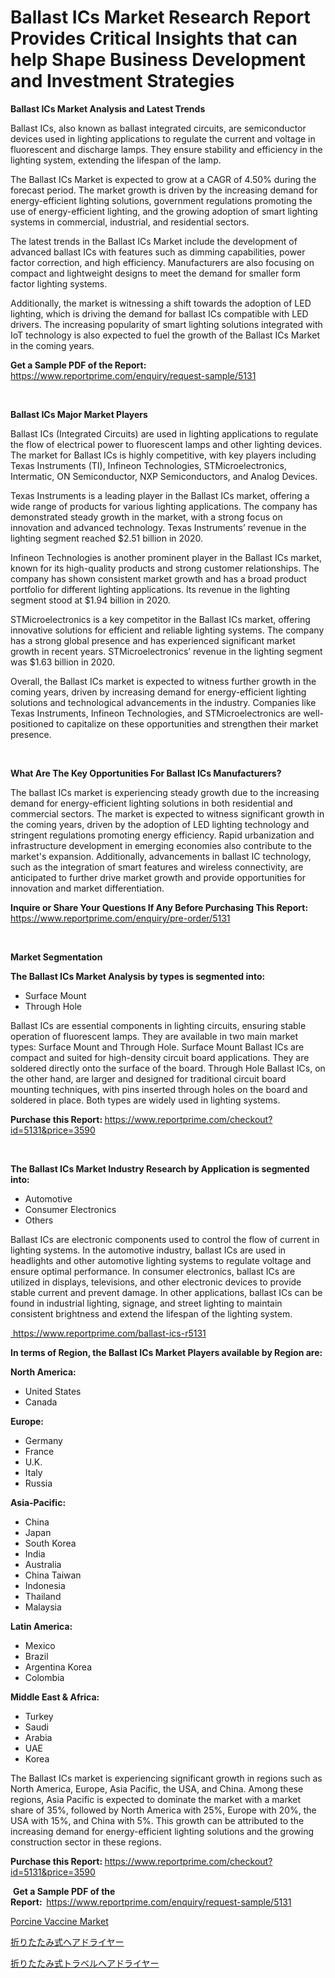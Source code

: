 <p><h1>Ballast ICs Market Research Report Provides Critical Insights that can help Shape Business Development and Investment Strategies</h1></p><p><strong>Ballast ICs Market Analysis and Latest Trends</strong></p>
<p><p>Ballast ICs, also known as ballast integrated circuits, are semiconductor devices used in lighting applications to regulate the current and voltage in fluorescent and discharge lamps. They ensure stability and efficiency in the lighting system, extending the lifespan of the lamp.</p><p>The Ballast ICs Market is expected to grow at a CAGR of 4.50% during the forecast period. The market growth is driven by the increasing demand for energy-efficient lighting solutions, government regulations promoting the use of energy-efficient lighting, and the growing adoption of smart lighting systems in commercial, industrial, and residential sectors.</p><p>The latest trends in the Ballast ICs Market include the development of advanced ballast ICs with features such as dimming capabilities, power factor correction, and high efficiency. Manufacturers are also focusing on compact and lightweight designs to meet the demand for smaller form factor lighting systems.</p><p>Additionally, the market is witnessing a shift towards the adoption of LED lighting, which is driving the demand for ballast ICs compatible with LED drivers. The increasing popularity of smart lighting solutions integrated with IoT technology is also expected to fuel the growth of the Ballast ICs Market in the coming years.</p></p>
<p><strong>Get a Sample PDF of the Report:&nbsp;</strong> <a href="https://www.reportprime.com/enquiry/request-sample/5131">https://www.reportprime.com/enquiry/request-sample/5131</a></p>
<p>&nbsp;</p>
<p><strong>Ballast ICs Major Market Players</strong></p>
<p><p>Ballast ICs (Integrated Circuits) are used in lighting applications to regulate the flow of electrical power to fluorescent lamps and other lighting devices. The market for Ballast ICs is highly competitive, with key players including Texas Instruments (TI), Infineon Technologies, STMicroelectronics, Intermatic, ON Semiconductor, NXP Semiconductors, and Analog Devices.</p><p>Texas Instruments is a leading player in the Ballast ICs market, offering a wide range of products for various lighting applications. The company has demonstrated steady growth in the market, with a strong focus on innovation and advanced technology. Texas Instruments’ revenue in the lighting segment reached $2.51 billion in 2020.</p><p>Infineon Technologies is another prominent player in the Ballast ICs market, known for its high-quality products and strong customer relationships. The company has shown consistent market growth and has a broad product portfolio for different lighting applications. Its revenue in the lighting segment stood at $1.94 billion in 2020.</p><p>STMicroelectronics is a key competitor in the Ballast ICs market, offering innovative solutions for efficient and reliable lighting systems. The company has a strong global presence and has experienced significant market growth in recent years. STMicroelectronics’ revenue in the lighting segment was $1.63 billion in 2020.</p><p>Overall, the Ballast ICs market is expected to witness further growth in the coming years, driven by increasing demand for energy-efficient lighting solutions and technological advancements in the industry. Companies like Texas Instruments, Infineon Technologies, and STMicroelectronics are well-positioned to capitalize on these opportunities and strengthen their market presence.</p></p>
<p>&nbsp;</p>
<p><strong>What Are The Key Opportunities For Ballast ICs Manufacturers?</strong></p>
<p><p>The ballast ICs market is experiencing steady growth due to the increasing demand for energy-efficient lighting solutions in both residential and commercial sectors. The market is expected to witness significant growth in the coming years, driven by the adoption of LED lighting technology and stringent regulations promoting energy efficiency. Rapid urbanization and infrastructure development in emerging economies also contribute to the market's expansion. Additionally, advancements in ballast IC technology, such as the integration of smart features and wireless connectivity, are anticipated to further drive market growth and provide opportunities for innovation and market differentiation.</p></p>
<p><strong>Inquire or Share Your Questions If Any Before Purchasing This Report:</strong> <a href="https://www.reportprime.com/enquiry/pre-order/5131">https://www.reportprime.com/enquiry/pre-order/5131</a></p>
<p>&nbsp;</p>
<p><strong>Market Segmentation</strong></p>
<p><strong>The Ballast ICs Market Analysis by types is segmented into:</strong></p>
<p><ul><li>Surface Mount</li><li>Through Hole</li></ul></p>
<p><p>Ballast ICs are essential components in lighting circuits, ensuring stable operation of fluorescent lamps. They are available in two main market types: Surface Mount and Through Hole. Surface Mount Ballast ICs are compact and suited for high-density circuit board applications. They are soldered directly onto the surface of the board. Through Hole Ballast ICs, on the other hand, are larger and designed for traditional circuit board mounting techniques, with pins inserted through holes on the board and soldered in place. Both types are widely used in lighting systems.</p></p>
<p><strong>Purchase this Report:&nbsp;</strong><a href="https://www.reportprime.com/checkout?id=5131&price=3590">https://www.reportprime.com/checkout?id=5131&price=3590</a></p>
<p>&nbsp;</p>
<p><strong>The Ballast ICs Market Industry Research by Application is segmented into:</strong></p>
<p><ul><li>Automotive</li><li>Consumer Electronics</li><li>Others</li></ul></p>
<p><p>Ballast ICs are electronic components used to control the flow of current in lighting systems. In the automotive industry, ballast ICs are used in headlights and other automotive lighting systems to regulate voltage and ensure optimal performance. In consumer electronics, ballast ICs are utilized in displays, televisions, and other electronic devices to provide stable current and prevent damage. In other applications, ballast ICs can be found in industrial lighting, signage, and street lighting to maintain consistent brightness and extend the lifespan of the lighting system.</p></p>
<p><a href="https://www.reportprime.com/ballast-ics-r5131">&nbsp;https://www.reportprime.com/ballast-ics-r5131</a></p>
<p><strong>In terms of Region, the Ballast ICs Market Players available by Region are:</strong></p>
<p>
    <p> <strong> North America: </strong>
        <ul>
            <li>United States</li>
            <li>Canada</li>
        </ul>
        </p> 
    <p> <strong> Europe: </strong>
        <ul>
            <li>Germany</li>
            <li>France</li>
            <li>U.K.</li>
            <li>Italy</li>
            <li>Russia</li>
        </ul>
        </p> 
    <p> <strong> Asia-Pacific: </strong>
        <ul>
            <li>China</li>
            <li>Japan</li>
            <li>South Korea</li>
            <li>India</li>
            <li>Australia</li>
            <li>China Taiwan</li>
            <li>Indonesia</li>
            <li>Thailand</li>
            <li>Malaysia</li>
        </ul>
        </p> 
    <p> <strong> Latin America: </strong>
        <ul>
            <li>Mexico</li>
            <li>Brazil</li>
            <li>Argentina Korea</li>
            <li>Colombia</li>
        </ul>
        </p> 
    <p> <strong> Middle East & Africa: </strong>
        <ul>
            <li>Turkey</li>
            <li>Saudi</li>
            <li>Arabia</li>
            <li>UAE</li>
            <li>Korea</li>
        </ul>
    </p>
    </p>
<p><p>The Ballast ICs market is experiencing significant growth in regions such as North America, Europe, Asia Pacific, the USA, and China. Among these regions, Asia Pacific is expected to dominate the market with a market share of 35%, followed by North America with 25%, Europe with 20%, the USA with 15%, and China with 5%. This growth can be attributed to the increasing demand for energy-efficient lighting solutions and the growing construction sector in these regions.</p></p>
<p><strong>Purchase this Report: </strong><a href="https://www.reportprime.com/checkout?id=5131&price=3590">https://www.reportprime.com/checkout?id=5131&price=3590</a></p>
<p>&nbsp;<strong>Get a Sample PDF of the Report:&nbsp;&nbsp;</strong><a href="https://www.reportprime.com/enquiry/request-sample/5131">https://www.reportprime.com/enquiry/request-sample/5131</a></p>
<p><strong></strong></p>
<p><p><a href="https://view.publitas.com/reportprime-1/porcine-vaccine-market-size-reveals-the-best-marketing-channels-in-global-industry/">Porcine Vaccine Market</a></p><p><a href="https://github.com/charm854/Market-Research-Report-List-1/blob/main/811173473938.md">折りたたみ式ヘアドライヤー</a></p><p><a href="https://github.com/MacyOrn/Market-Research-Report-List-1/blob/main/143824573939.md">折りたたみ式トラベルヘアドライヤー</a></p></p>